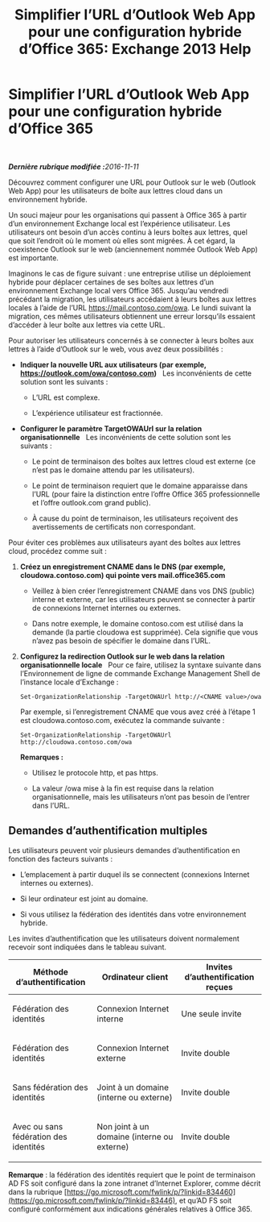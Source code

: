 ﻿---
title: 'Simplifier l’URL d’Outlook Web App pour une configuration hybride d’Office 365: Exchange 2013 Help'
TOCTitle: Simplifier l’URL d’Outlook Web App pour une configuration hybride d’Office 365
ms:assetid: 19449aee-3796-4298-90c6-c7579b8d2f7a
ms:mtpsurl: https://technet.microsoft.com/fr-fr/library/Mt791749(v=EXCHG.150)
ms:contentKeyID: 74259163
ms.date: 01/10/2018
mtps_version: v=EXCHG.150
ms.translationtype: HT
---

# Simplifier l’URL d’Outlook Web App pour une configuration hybride d’Office 365

 

_<strong>Dernière rubrique modifiée :</strong>2016-11-11_

Découvrez comment configurer une URL pour Outlook sur le web (Outlook Web App) pour les utilisateurs de boîte aux lettres cloud dans un environnement hybride.

Un souci majeur pour les organisations qui passent à Office 365 à partir d’un environnement Exchange local est l’expérience utilisateur. Les utilisateurs ont besoin d’un accès continu à leurs boîtes aux lettres, quel que soit l’endroit où le moment où elles sont migrées. À cet égard, la coexistence Outlook sur le web (anciennement nommée Outlook Web App) est importante.

Imaginons le cas de figure suivant : une entreprise utilise un déploiement hybride pour déplacer certaines de ses boîtes aux lettres d’un environnement Exchange local vers Office 365. Jusqu’au vendredi précédant la migration, les utilisateurs accédaient à leurs boîtes aux lettres locales à l’aide de l’URL https://mail.contoso.com/owa. Le lundi suivant la migration, ces mêmes utilisateurs obtiennent une erreur lorsqu’ils essaient d’accéder à leur boîte aux lettres via cette URL.

Pour autoriser les utilisateurs concernés à se connecter à leurs boîtes aux lettres à l’aide d’Outlook sur le web, vous avez deux possibilités :

  - **Indiquer la nouvelle URL aux utilisateurs (par exemple, https://outlook.com/owa/contoso.com)**   Les inconvénients de cette solution sont les suivants :
    
      - L’URL est complexe.
    
      - L’expérience utilisateur est fractionnée.

  - **Configurer le paramètre TargetOWAUrl sur la relation organisationnelle**   Les inconvénients de cette solution sont les suivants :
    
      - Le point de terminaison des boîtes aux lettres cloud est externe (ce n’est pas le domaine attendu par les utilisateurs).
    
      - Le point de terminaison requiert que le domaine apparaisse dans l’URL (pour faire la distinction entre l’offre Office 365 professionnelle et l’offre outlook.com grand public).
    
      - À cause du point de terminaison, les utilisateurs reçoivent des avertissements de certificats non correspondant.

Pour éviter ces problèmes aux utilisateurs ayant des boîtes aux lettres cloud, procédez comme suit :

1.  **Créez un enregistrement CNAME dans le DNS (par exemple, cloudowa.contoso.com) qui pointe vers mail.office365.com**
    
      - Veillez à bien créer l’enregistrement CNAME dans vos DNS (public) interne et externe, car les utilisateurs peuvent se connecter à partir de connexions Internet internes ou externes.
    
      - Dans notre exemple, le domaine contoso.com est utilisé dans la demande (la partie cloudowa est supprimée). Cela signifie que vous n’avez pas besoin de spécifier le domaine dans l’URL.

2.  **Configurez la redirection Outlook sur le web dans la relation organisationnelle locale**   Pour ce faire, utilisez la syntaxe suivante dans l’Environnement de ligne de commande Exchange Management Shell de l’instance locale d’Exchange :
    
        Set-OrganizationRelationship -TargetOWAUrl http://<CNAME value>/owa
    
    Par exemple, si l’enregistrement CNAME que vous avez créé à l’étape 1 est cloudowa.contoso.com, exécutez la commande suivante :
    
        Set-OrganizationRelationship -TargetOWAUrl http://cloudowa.contoso.com/owa
    
    **Remarques :** 
    
      - Utilisez le protocole http, et pas https.
    
      - La valeur /owa mise à la fin est requise dans la relation organisationnelle, mais les utilisateurs n’ont pas besoin de l’entrer dans l’URL.

## Demandes d’authentification multiples

Les utilisateurs peuvent voir plusieurs demandes d’authentification en fonction des facteurs suivants :

  - L’emplacement à partir duquel ils se connectent (connexions Internet internes ou externes).

  - Si leur ordinateur est joint au domaine.

  - Si vous utilisez la fédération des identités dans votre environnement hybride.

Les invites d’authentification que les utilisateurs doivent normalement recevoir sont indiquées dans le tableau suivant.


<table>
<colgroup>
<col style="width: 33%" />
<col style="width: 33%" />
<col style="width: 33%" />
</colgroup>
<thead>
<tr class="header">
<th>Méthode d’authentification</th>
<th>Ordinateur client</th>
<th>Invites d’authentification reçues</th>
</tr>
</thead>
<tbody>
<tr class="odd">
<td><p>Fédération des identités</p></td>
<td><p>Connexion Internet interne</p></td>
<td><p>Une seule invite</p></td>
</tr>
<tr class="even">
<td><p>Fédération des identités</p></td>
<td><p>Connexion Internet externe</p></td>
<td><p>Invite double</p></td>
</tr>
<tr class="odd">
<td><p>Sans fédération des identités</p></td>
<td><p>Joint à un domaine (interne ou externe)</p></td>
<td><p>Invite double</p></td>
</tr>
<tr class="even">
<td><p>Avec ou sans fédération des identités</p></td>
<td><p>Non joint à un domaine (interne ou externe)</p></td>
<td><p>Invite double</p></td>
</tr>
</tbody>
</table>


**Remarque** : la fédération des identités requiert que le point de terminaison AD FS soit configuré dans la zone intranet d’Internet Explorer, comme décrit dans la rubrique [https://go.microsoft.com/fwlink/p/?linkid=834460](https://go.microsoft.com/fwlink/p/?linkid=83446), et qu’AD FS soit configuré conformément aux indications générales relatives à Office 365.

